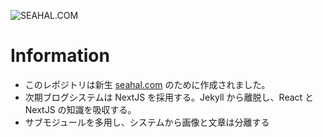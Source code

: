 ![SEAHAL.COM](https://github.com/seahal/com/workflows/SEAHAL.COM/badge.svg)

# Information
- このレポジトリは新生 [seahal.com](https://seahal.com) のために作成されました｡
- 次期ブログシステムは NextJS を採用する。Jekyll から離脱し、React と NextJS の知識を吸収する。
- サブモジュールを多用し、システムから画像と文章は分離する
